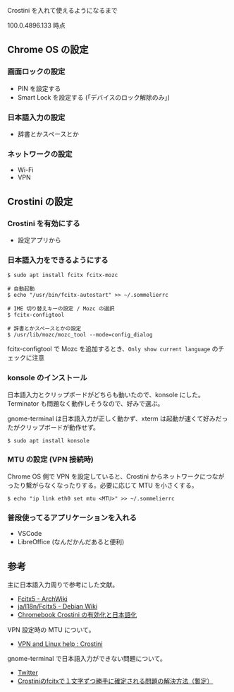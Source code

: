 Crostini を入れて使えるようになるまで

100.0.4896.133 時点

## Chrome OS の設定

### 画面ロックの設定

- PIN を設定する
- Smart Lock を設定する (「デバイスのロック解除のみ」)

### 日本語入力の設定

- 辞書とかスペースとか

### ネットワークの設定

- Wi-Fi
- VPN

## Crostini の設定

### Crostini を有効にする

- 設定アプリから

### 日本語入力をできるようにする

```
$ sudo apt install fcitx fcitx-mozc

# 自動起動
$ echo "/usr/bin/fcitx-autostart" >> ~/.sommelierrc

# IME 切り替えキーの設定 / Mozc の選択
$ fcitx-configtool

# 辞書とかスペースとかの設定
$ /usr/lib/mozc/mozc_tool --mode=config_dialog
```

fcitx-configtool で Mozc を追加するとき、`Only show current language` のチェックに注意


### konsole のインストール

日本語入力とクリップボードがどちらも動いたので、konsole にした。Terminator も問題なく動作しそうなので、好みで選ぶ。

gnome-terminal は日本語入力が正しく動かず、xterm は起動が速くて好みだったがクリップボードが動作せず。

```
$ sudo apt install konsole
```

### MTU の設定 (VPN 接続時)

Chrome OS 側で VPN を設定していると、Crostini からネットワークにつながったり繋がらなくなったりする。必要に応じて MTU を小さくする。

```
$ echo "ip link eth0 set mtu <MTU>" >> ~/.sommelierrc
```

### 普段使ってるアプリケーションを入れる

- VSCode
- LibreOffice (なんだかんだあると便利)

## 参考

主に日本語入力周りで参考にした文献。

- [Fcitx5 - ArchWiki](https://wiki.archlinux.jp/index.php/Fcitx5)
- [ja/I18n/Fcitx5 - Debian Wiki](https://wiki.debian.org/ja/I18n/Fcitx5)
- [Chromebook Crostini の有効化と日本語化](https://zenn.dev/igac/articles/84d1f377bcd9d698ee8d)

VPN 設定時の MTU について。

- [VPN and Linux help : Crostini](https://www.reddit.com/r/Crostini/comments/rajbas/vpn_and_linux_help/)

gnome-terminal で日本語入力ができない問題について。

- [Twitter](https://twitter.com/tricken/status/1204380733776596998)
- [Crostiniのfcitxで１文字ずつ勝手に確定される問題の解決方法（暫定）](https://qiita.com/niwashi/items/dc325c44dcc538245cc4)
